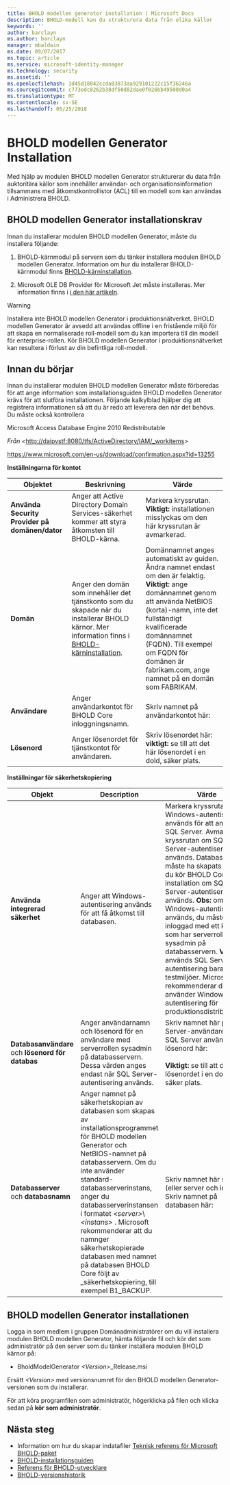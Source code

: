 ```yaml
---
title: BHOLD modellen generator installation | Microsoft Docs
description: BHOLD-modell kan du strukturera data från olika källor
keywords: ''
author: barclayn
ms.author: barclayn
manager: mbaldwin
ms.date: 09/07/2017
ms.topic: article
ms.service: microsoft-identity-manager
ms.technology: security
ms.assetid: ''
ms.openlocfilehash: 3d45d18042ccda83873aa929101222c15f36246a
ms.sourcegitcommit: c773edc8262b38df50d82dae0f026bb49500d0a4
ms.translationtype: MT
ms.contentlocale: sv-SE
ms.lasthandoff: 05/25/2018
---
```

# <a name="bhold-model-generator-installation"></a>BHOLD modellen Generator Installation

Med hjälp av modulen BHOLD modellen Generator strukturerar du data från auktoritära källor som innehåller användar- och organisationsinformation tillsammans med åtkomstkontrollistor (ACL) till en modell som kan användas i Administrera BHOLD.

## <a name="bhold-model-generator-installation-requirements"></a>BHOLD modellen Generator installationskrav 

Innan du installerar modulen BHOLD modellen Generator, måste du installera följande:

1. BHOLD-kärnmodul på servern som du tänker installera modulen BHOLD modellen Generator. Information om hur du installerar BHOLD-kärnmodul finns [BHOLD-kärninstallation](https://technet.microsoft.com/library/jj134095(v=ws.10).aspx).

2. Microsoft OLE DB Provider för Microsoft Jet måste installeras. Mer information finns i [i den här artikeln](http://support.microsoft.com/kb/271908).

>[!WARNING]
Installera inte BHOLD modellen Generator i produktionsnätverket. BHOLD modellen Generator är avsedd att användas offline i en fristående miljö för att skapa en normaliserade roll-modell som du kan importera till din modell för enterprise-rollen. Kör BHOLD modellen Generator i produktionsnätverket kan resultera i förlust av din befintliga roll-modell.

## <a name="before-you-begin"></a>Innan du börjar

Innan du installerar modulen BHOLD modellen Generator måste förberedas för att ange information som installationsguiden BHOLD modellen Generator krävs för att slutföra installationen. Följande kalkylblad hjälper dig att registrera informationen så att du är redo att leverera den när det behövs. Du måste också kontrollera

Microsoft Access Database Engine 2010 Redistributable

 

*Från \<*<http://daipvstf:8080/tfs/ActiveDirectory/IAM/_workitems>*\>*

 

<https://www.microsoft.com/en-us/download/confirmation.aspx?id=13255>

**Inställningarna för kontot**

| **Objektet**                                    | **Beskrivning**                                                                                                                                                                                                           | **Värde**                                                                                                                                                                                                                                                                                                            |
|---------------------------------------------|---------------------------------------------------------------------------------------------------------------------------------------------------------------------------------------------------------------------------|----------------------------------------------------------------------------------------------------------------------------------------------------------------------------------------------------------------------------------------------------------------------------------------------------------------------|
| **Använda Security Provider på domänen/dator** | Anger att Active Directory Domain Services-säkerhet kommer att styra åtkomsten till BHOLD-kärna.                                                                                                                | Markera kryssrutan. **Viktigt:** installationen misslyckas om den här kryssrutan är avmarkerad.                                                                                                                                                                                                                   |
| **Domän**                                  | Anger den domän som innehåller det tjänstkonto som du skapade när du installerar BHOLD kärnor. Mer information finns i [BHOLD-kärninstallation](https://technet.microsoft.com/library/jj134095(v=ws.10).aspx). | Domännamnet anges automatiskt av guiden. Ändra namnet endast om den är felaktig. **Viktigt:** ange domännamnet genom att använda NetBIOS (korta)-namn, inte det fullständigt kvalificerade domännamnet (FQDN). Till exempel om FQDN för domänen är fabrikam.com, ange namnet på en domän som FABRIKAM. |
| **Användare**                                    | Anger användarkontot för BHOLD Core inloggningsnamn.                                                                                                                                                          | Skriv namnet på användarkontot här:                                                                                                                                                                                                                                                                                    |
| **Lösenord**                                | Anger lösenordet för tjänstkontot för användaren.                                                                                                                                                                       | Skriv lösenordet här: **viktigt:** se till att det här lösenordet i en dold, säker plats.                                                                                                                                                                                                                  |

**Inställningar för säkerhetskopiering**

| Objekt                                        | Description                                                                                                                                                                                                                                                                                                                                                                                                                  | Värde                                                                                                                                                                                                                                                                                                                                                                                                                                                                                                                                                               |
|---------------------------------------------|------------------------------------------------------------------------------------------------------------------------------------------------------------------------------------------------------------------------------------------------------------------------------------------------------------------------------------------------------------------------------------------------------------------------------|---------------------------------------------------------------------------------------------------------------------------------------------------------------------------------------------------------------------------------------------------------------------------------------------------------------------------------------------------------------------------------------------------------------------------------------------------------------------------------------------------------------------------------------------------------------------|
| **Använda integrerad säkerhet**                 | Anger att Windows-autentisering används för att få åtkomst till databasen.                                                                                                                                                                                                                                                                                                                                                        | Markera kryssrutan om Windows-autentisering används för att ansluta till SQL Server. Avmarkera kryssrutan om SQL Server-autentisering används. Databasen måste ha skapats innan du kör BHOLD Core installation om SQL Server-autentisering används. **Obs:** om Windows-autentisering används, du måste vara inloggad med ett konto som har serverrollen sysadmin på databasservern. **Viktigt:** används SQL Server-autentisering bara i testmiljöer. Microsoft att rekommenderar du använder Windows-autentisering för produktionsdistributioner. |
| **Databasanvändare** och **lösenord för databas** | Anger användarnamn och lösenord för en användare med serverrollen sysadmin på databasservern. Dessa värden anges endast när SQL Server-autentisering används.                                                                                                                                                                                                                                                  | Skriv namnet här på SQL Server-användare: skriva SQL Server användarens lösenord här: </br></br> **Viktigt:** se till att det här lösenordet i en dold, säker plats.                                                                                                                                                                                                                                                                                                                                                                                                           |
| **Databasserver** och **databasnamn**   | Anger namnet på säkerhetskopian av databasen som skapas av installationsprogrammet för BHOLD modellen Generator och NetBIOS-namnet på databasservern. Om du inte använder standard-databasserverinstans, anger du databasserverinstansen i formatet  *\<server\>*\\*\<instans\>* .  Microsoft rekommenderar att du namnger säkerhetskopierade databasen med namnet på databasen BHOLD Core följt av \_säkerhetskopiering, till exempel B1_BACKUP. | Skriv namnet här server (eller server och instans): </br> Skriv namnet på databasen här:

## <a name="bhold-model-generator-setup"></a>BHOLD modellen Generator installationen

Logga in som medlem i gruppen Domänadministratörer om du vill installera modulen BHOLD modellen Generator, hämta följande fil och kör det som administratör på den server som du tänker installera modulen BHOLD kärnor på:

- BholdModelGenerator  *\<Version\>*\_Release.msi

Ersätt *\<Version\>* med versionsnumret för den BHOLD modellen Generator-versionen som du installerar.

För att köra programfilen som administratör, högerklicka på filen och klicka sedan på **kör som administratör**.

## <a name="next-steps"></a>Nästa steg

- Information om hur du skapar indatafiler [Teknisk referens för Microsoft BHOLD-paket](https://technet.microsoft.com/library/jj134935(v=ws.10).aspx)
- [BHOLD-installationsguiden](bhold-installation-guide.md)
- [Referens för BHOLD-utvecklare](../reference/mim2016-bhold-developer-reference.md)
- [BHOLD-versionshistorik](../reference/version-bhold-history.md)
